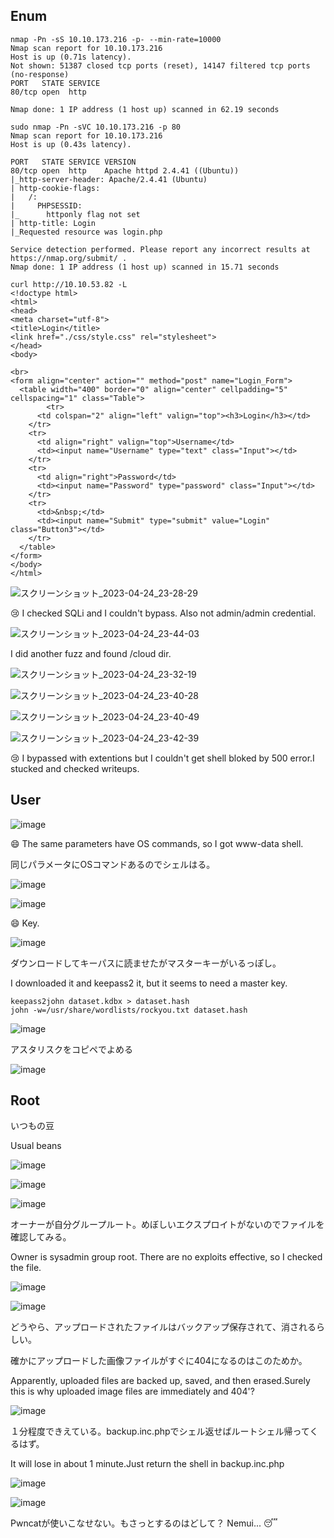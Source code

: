 ## Enum
```
nmap -Pn -sS 10.10.173.216 -p- --min-rate=10000
Nmap scan report for 10.10.173.216
Host is up (0.71s latency).
Not shown: 51387 closed tcp ports (reset), 14147 filtered tcp ports (no-response)
PORT   STATE SERVICE
80/tcp open  http

Nmap done: 1 IP address (1 host up) scanned in 62.19 seconds
                                                                                                 
sudo nmap -Pn -sVC 10.10.173.216 -p 80             
Nmap scan report for 10.10.173.216
Host is up (0.43s latency).

PORT   STATE SERVICE VERSION
80/tcp open  http    Apache httpd 2.4.41 ((Ubuntu))
|_http-server-header: Apache/2.4.41 (Ubuntu)
| http-cookie-flags: 
|   /: 
|     PHPSESSID: 
|_      httponly flag not set
| http-title: Login
|_Requested resource was login.php

Service detection performed. Please report any incorrect results at https://nmap.org/submit/ .
Nmap done: 1 IP address (1 host up) scanned in 15.71 seconds
```
```
curl http://10.10.53.82 -L
<!doctype html>
<html>
<head>
<meta charset="utf-8">
<title>Login</title>
<link href="./css/style.css" rel="stylesheet">
</head>
<body>

<br>
<form align="center" action="" method="post" name="Login_Form">
  <table width="400" border="0" align="center" cellpadding="5" cellspacing="1" class="Table">
        <tr>
      <td colspan="2" align="left" valign="top"><h3>Login</h3></td>
    </tr>
    <tr>
      <td align="right" valign="top">Username</td>
      <td><input name="Username" type="text" class="Input"></td>
    </tr>
    <tr>
      <td align="right">Password</td>
      <td><input name="Password" type="password" class="Input"></td>
    </tr>
    <tr>
      <td>&nbsp;</td>
      <td><input name="Submit" type="submit" value="Login" class="Button3"></td>
    </tr>
  </table>
</form>
</body>
</html>
```
![スクリーンショット_2023-04-24_23-28-29](https://user-images.githubusercontent.com/6504854/234027407-2355aa68-1bf3-4701-a5ad-d340488127a2.png)

😢 I checked SQLi and I couldn't bypass. Also not admin/admin credential. 

![スクリーンショット_2023-04-24_23-44-03](https://user-images.githubusercontent.com/6504854/234031738-633f1cc7-bd10-4520-8ac9-fab505165a6f.png)

I did another fuzz and found /cloud dir.

![スクリーンショット_2023-04-24_23-32-19](https://user-images.githubusercontent.com/6504854/234028415-053e6e23-6a49-4f18-979e-8995fa38aa43.png)

![スクリーンショット_2023-04-24_23-40-28](https://user-images.githubusercontent.com/6504854/234031221-fd22a843-cb5c-4cb6-98a8-61a97c7fd90c.png)

![スクリーンショット_2023-04-24_23-40-49](https://user-images.githubusercontent.com/6504854/234031238-a3b3fb07-d0a1-430e-9639-0d7b900c600b.png)

![スクリーンショット_2023-04-24_23-42-39](https://user-images.githubusercontent.com/6504854/234031292-c38fbc1a-e679-412d-9fff-fefbfdbf68f2.png)

😢 I bypassed with extentions but I couldn't get shell bloked by 500 error.I stucked and checked writeups.

## User
![image](https://user-images.githubusercontent.com/6504854/234297337-a4611e63-d8aa-420a-af95-46176acc0c19.png)

😄 The same parameters have OS commands, so I got www-data shell.

同じパラメータにOSコマンドあるのでシェルはる。

![image](https://user-images.githubusercontent.com/6504854/234298095-4c4c3796-aeac-417b-9e3b-f5d8ba5a2208.png)

![image](https://user-images.githubusercontent.com/6504854/234300637-757a022b-b2af-4cac-a2ef-eb3bbe5c6225.png)

😄 Key.

![image](https://user-images.githubusercontent.com/6504854/234303841-a75fa9e5-ac45-4f5f-906d-15902be88490.png)

ダウンロードしてキーパスに読ませたがマスターキーがいるっぽし。

I downloaded it and keepass2 it, but it seems to need a master key.

```
keepass2john dataset.kdbx > dataset.hash
john -w=/usr/share/wordlists/rockyou.txt dataset.hash
```

![image](https://user-images.githubusercontent.com/6504854/234308308-085fda5d-c25e-4606-ae7c-eb61bb2793f2.png)

アスタリスクをコピペでよめる

![image](https://user-images.githubusercontent.com/6504854/234310283-200a5959-0579-40ec-8a9b-5b0691debb18.png)

## Root
いつもの豆

Usual beans

![image](https://user-images.githubusercontent.com/6504854/234336812-53d1959f-0573-482a-a19e-d978669edc26.png)

![image](https://user-images.githubusercontent.com/6504854/234337085-990d0a45-acc7-4cac-a0be-9b4a8b1f48c5.png)

![image](https://user-images.githubusercontent.com/6504854/234317787-1d55a83d-7617-4747-915c-0e2c7d4465cd.png)

オーナーが自分グループルート。めぼしいエクスプロイトがないのでファイルを確認してみる。

Owner is sysadmin group root. There are no exploits effective, so I checked the file.

![image](https://user-images.githubusercontent.com/6504854/234346063-e30bb6cd-e73f-415f-af6c-3fb6666f2a6a.png)

![image](https://user-images.githubusercontent.com/6504854/234346161-8de0cf83-3472-40f9-927c-7b4b2402c131.png)

どうやら、アップロードされたファイルはバックアップ保存されて、消されるらしい。

確かにアップロードした画像ファイルがすぐに404になるのはこのためか。

Apparently, uploaded files are backed up, saved, and then erased.Surely this is why uploaded image files are immediately and 404'?

![image](https://user-images.githubusercontent.com/6504854/234346588-ff8b769f-5ea7-4506-b1de-cb871fe86f10.png)

１分程度できえている。backup.inc.phpでシェル返せばルートシェル帰ってくるはず。

It will lose in about 1 minute.Just return the shell in backup.inc.php

![image](https://user-images.githubusercontent.com/6504854/234356290-03f63a92-67b4-42fa-a38c-0cbcef4ec1dc.png)

![image](https://user-images.githubusercontent.com/6504854/234356370-4d90b37e-9c0f-4d0c-834d-af3ccde4ef2b.png)


Pwncatが使いこなせない。もさっとするのはどして？
Nemui... 😴

